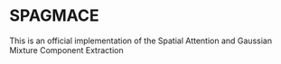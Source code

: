 # SPAGMACE
This is an official implementation of the Spatial Attention and Gaussian Mixture Component Extraction
